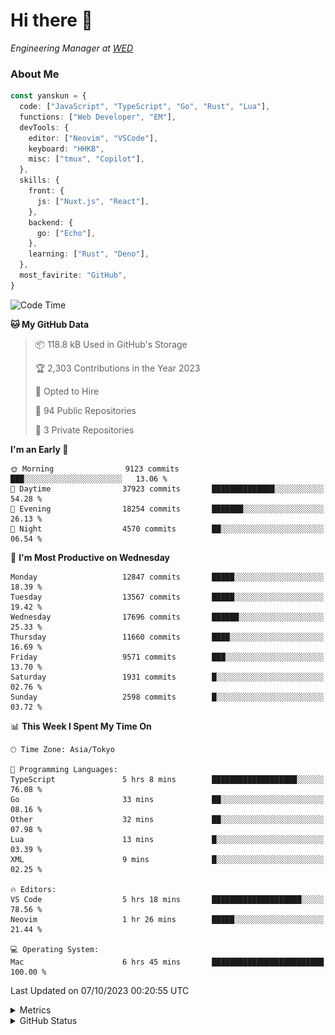 # Hi there&nbsp;:wave:

<!-- ![Alt text](https://spotify-recently-played-readme.vercel.app/api?user=31kynbuubkiu3r4qh4hjuaglhfay) -->

_Engineering Manager at [WED](https://github.com/wedinc)_

### About Me

```ts
const yanskun = {
  code: ["JavaScript", "TypeScript", "Go", "Rust", "Lua"],
  functions: ["Web Developer", "EM"],
  devTools: {
    editor: ["Neovim", "VSCode"],
    keyboard: "HHKB",
    misc: ["tmux", "Copilot"],
  },
  skills: {
    front: {
      js: ["Nuxt.js", "React"],
    },
    backend: {
      go: ["Echo"],
    },
    learning: ["Rust", "Deno"],
  },
  most_favirite: "GitHub",
}
```

<!--START_SECTION:waka-->
![Code Time](http://img.shields.io/badge/Code%20Time-501%20hrs%2054%20mins-blue)

**🐱 My GitHub Data** 

> 📦 118.8 kB Used in GitHub's Storage 
 > 
> 🏆 2,303 Contributions in the Year 2023
 > 
> 💼 Opted to Hire
 > 
> 📜 94 Public Repositories 
 > 
> 🔑 3 Private Repositories 
 > 
**I'm an Early 🐤** 

```text
🌞 Morning                9123 commits        ███░░░░░░░░░░░░░░░░░░░░░░   13.06 % 
🌆 Daytime                37923 commits       ██████████████░░░░░░░░░░░   54.28 % 
🌃 Evening                18254 commits       ███████░░░░░░░░░░░░░░░░░░   26.13 % 
🌙 Night                  4570 commits        ██░░░░░░░░░░░░░░░░░░░░░░░   06.54 % 
```
📅 **I'm Most Productive on Wednesday** 

```text
Monday                   12847 commits       █████░░░░░░░░░░░░░░░░░░░░   18.39 % 
Tuesday                  13567 commits       █████░░░░░░░░░░░░░░░░░░░░   19.42 % 
Wednesday                17696 commits       ██████░░░░░░░░░░░░░░░░░░░   25.33 % 
Thursday                 11660 commits       ████░░░░░░░░░░░░░░░░░░░░░   16.69 % 
Friday                   9571 commits        ███░░░░░░░░░░░░░░░░░░░░░░   13.70 % 
Saturday                 1931 commits        █░░░░░░░░░░░░░░░░░░░░░░░░   02.76 % 
Sunday                   2598 commits        █░░░░░░░░░░░░░░░░░░░░░░░░   03.72 % 
```


📊 **This Week I Spent My Time On** 

```text
🕑︎ Time Zone: Asia/Tokyo

💬 Programming Languages: 
TypeScript               5 hrs 8 mins        ███████████████████░░░░░░   76.08 % 
Go                       33 mins             ██░░░░░░░░░░░░░░░░░░░░░░░   08.16 % 
Other                    32 mins             ██░░░░░░░░░░░░░░░░░░░░░░░   07.98 % 
Lua                      13 mins             █░░░░░░░░░░░░░░░░░░░░░░░░   03.39 % 
XML                      9 mins              █░░░░░░░░░░░░░░░░░░░░░░░░   02.25 % 

🔥 Editors: 
VS Code                  5 hrs 18 mins       ████████████████████░░░░░   78.56 % 
Neovim                   1 hr 26 mins        █████░░░░░░░░░░░░░░░░░░░░   21.44 % 

💻 Operating System: 
Mac                      6 hrs 45 mins       █████████████████████████   100.00 % 
```


 Last Updated on 07/10/2023 00:20:55 UTC
<!--END_SECTION:waka-->

<details>
  <summary>Metrics</summary>
  <img src="https://github.com/yanskun/yanskun/blob/main/github-metrics.svg" alt="Metrics">
</details>

<details>
  <summary>GitHub Status</summary>
  <picture>
    <source media="(prefers-color-scheme: dark)" srcset="https://raw.githubusercontent.com/yanskun/yanskun/master/profile-summary-card-output/nord_dark/0-profile-details.svg">
   <img src="https://raw.githubusercontent.com/yanskun/yanskun/master/profile-summary-card-output/default/0-profile-details.svg">
  </picture>
  <br>
  <picture>
    <source media="(prefers-color-scheme: dark)" srcset="https://raw.githubusercontent.com/yanskun/yanskun/master/profile-summary-card-output/nord_dark/1-repos-per-language.svg">
   <img src="https://raw.githubusercontent.com/yanskun/yanskun/master/profile-summary-card-output/default/1-repos-per-language.svg">
  </picture>
  <picture>
    <source media="(prefers-color-scheme: dark)" srcset="https://raw.githubusercontent.com/yanskun/yanskun/master/profile-summary-card-output/nord_dark/2-most-commit-language.svg">
   <img src="https://raw.githubusercontent.com/yanskun/yanskun/master/profile-summary-card-output/default/2-most-commit-language.svg">
  </picture>
  <br>
  <picture>
    <source media="(prefers-color-scheme: dark)" srcset="https://raw.githubusercontent.com/yanskun/yanskun/master/profile-summary-card-output/nord_dark/3-stats.svg">
   <img src="https://raw.githubusercontent.com/yanskun/yanskun/master/profile-summary-card-output/default/3-stats.svg">
  </picture>
  <picture>
    <source media="(prefers-color-scheme: dark)" srcset="https://raw.githubusercontent.com/yanskun/yanskun/master/profile-summary-card-output/nord_dark/4-productive-time.svg">
   <img src="https://raw.githubusercontent.com/yanskun/yanskun/master/profile-summary-card-output/default/4-productive-time.svg">
  </picture>
</details>

